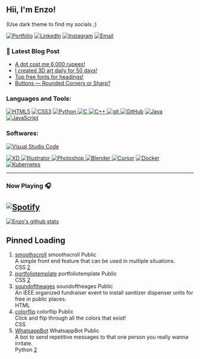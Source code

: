 ## Hii, I'm Enzo!

(Use dark theme to find my socials ;)

[![Portfólio](https://raw.githubusercontent.com/devicons/devicon/master/icons/github/github-original.svg)](https://suzulaenzo.github.io/EnzoSuzula/) [![LinkedIn](https://raw.githubusercontent.com/devicons/devicon/master/icons/linkedin/linkedin-original.svg)](https://linkedin.com/in/suzulaenzo) [![Instagram](https://raw.githubusercontent.com/devicons/devicon/master/icons/instagram/instagram-original.svg)](https://instagram.com/suzulaenzo) [![Email](https://raw.githubusercontent.com/devicons/devicon/master/icons/google/google-original.svg)](mailto:suzulaenzo@gmail.com)

### 📕 Latest Blog Post

* [A dot cost me 6,000 rupees!](https://aakarshbiju.medium.com/a-dot-cost-me-6-000-rupees-3f519595f86f?source=rss-f82fcec8502a------2)
* [I created 3D art daily for 50 days!](https://medium.com/creativcuckoo/i-created-3d-art-daily-for-50-days-bbea3ec4a01f?source=rss-f82fcec8502a------2)
* [Top free fonts for headings!](https://medium.com/creativcuckoo/top-free-fonts-for-headings-40afb244181?source=rss-f82fcec8502a------2)
* [Buttons — Rounded Corners or Sharp?](https://medium.com/creativcuckoo/buttons-rounded-corners-or-sharp-29109966a63c?source=rss-f82fcec8502a------2)
  
### Languages and Tools:

[![HTML5](https://raw.githubusercontent.com/github/explore/80688e429a7d4ef2fca1e82350fe8e3517d3494d/topics/html/html.png)](https://www.w3.org/html/) [![CSS3](https://raw.githubusercontent.com/github/explore/80688e429a7d4ef2fca1e82350fe8e3517d3494d/topics/css/css.png)](https://www.w3schools.com/css/) [ ![Python](https://github.com/Aakarsh-B/trying-repos/raw/master/python-5.svg?raw=true) ](https://www.python.org/) [ ![C](https://github.com/Aakarsh-B/trying-repos/raw/master/c-programming.png) ](https://www.cprogramming.com/) [ ![C++](https://github.com/Aakarsh-B/trying-repos/raw/master/c++.png) ](https://www.w3schools.com/cpp/) [ ![git](https://camo.githubusercontent.com/ff5301ef7472dbdf522b776167a8af8c326299fe8175e53f6b052bbcc04533e3/68747470733a2f2f7777772e766563746f726c6f676f2e7a6f6e2f6c6f676f732f6769742d73636d2f6769742d73636d2d69636f6e2e737667) ](https://git-scm.com/) [![GitHub](https://github.com/Aakarsh-B/trying-repos/raw/master/github.svg)](https://github.com/Aakarsh-B/trying-repos/blob/master/github.svg) [![Java](https://raw.githubusercontent.com/devicons/devicon/master/icons/java/java-original.svg)](https://www.java.com/) [![JavaScript](https://raw.githubusercontent.com/devicons/devicon/master/icons/javascript/javascript-original.svg)](https://developer.mozilla.org/en-US/docs/Web/JavaScript)

### Softwares:

[![Visual Studio Code](https://raw.githubusercontent.com/github/explore/80688e429a7d4ef2fca1e82350fe8e3517d3494d/topics/visual-studio-code/visual-studio-code.png)](https://raw.githubusercontent.com/github/explore/80688e429a7d4ef2fca1e82350fe8e3517d3494d/topics/visual-studio-code/visual-studio-code.png)

[ ![XD](https://github.com/Aakarsh-B/trying-repos/raw/master/adobexd.png?raw=true) ](https://www.adobe.com/products/xd.html) [ ![Illustrator](https://github.com/Aakarsh-B/trying-repos/raw/master/illustrator.png?raw=true) ](https://www.adobe.com/in/products/illustrator.html) [ ![Photoshop](https://github.com/Aakarsh-B/trying-repos/raw/master/photoshop.png?raw=true) ](https://www.photoshop.com/en) [ ![Blender](https://github.com/Aakarsh-B/trying-repos/raw/master/blender.png?raw=true) ](https://www.blender.org/) [![Cursor](https://raw.githubusercontent.com/devicons/devicon/master/icons/vscode/vscode-original.svg)](https://cursor.sh/) [![Docker](https://raw.githubusercontent.com/devicons/devicon/master/icons/docker/docker-original.svg)](https://www.docker.com/) [![Kubernetes](https://raw.githubusercontent.com/devicons/devicon/master/icons/kubernetes/kubernetes-plain.svg)](https://kubernetes.io/)

---

### Now Playing 🎧

## [![Spotify](https://camo.githubusercontent.com/52b83cd425368c9bd86864d6aa2cda2f9b56f4d022ddc19b4f962f0e43a4471d/68747470733a2f2f6769746875622d726561646d652d72656d616b652e76657263656c2e6170702f6170692f73706f74696679)](https://open.spotify.com/user/31eual7dirae4mpafm2gld5djhqq?si=_WomSjK6S2m7DKEIW1xOVQ)

[![Enzo's github stats](https://github-readme-stats.vercel.app/api?username=EnzoSuzula&include_all_commits=true&count_private=true&show_icons=true&line_height=20&title_color=FFFFFF&icon_color=FFFFFF&text_color=FFFFFF&bg_color=0D1117)](https://github.com/anuraghazra/github-readme-stats)

##  Pinned Loading 

1. [smoothscroll](https://github.com/Aakarsh-B/smoothscroll) smoothscroll Public  
 A simple front end feature that can be used in multiple situations.  
CSS [  2](https://github.com/Aakarsh-B/smoothscroll/stargazers)
2. [portfoliotemplate](https://github.com/Aakarsh-B/portfoliotemplate) portfoliotemplate Public  
CSS [  2](https://github.com/Aakarsh-B/portfoliotemplate/stargazers)
3. [soundoftheages](https://github.com/Aakarsh-B/soundoftheages) soundoftheages Public  
 An IEEE organized fundraiser event to install sanitizer dispenser units for free in public places.  
HTML
4. [colorflip](https://github.com/Aakarsh-B/colorflip) colorflip Public  
 Click and flip through all the colors that exist!  
CSS
5. [WhatsappBot](https://github.com/Aakarsh-B/WhatsappBot) WhatsappBot Public  
 A bot to send repetitive messages to that one person you really wanna irritate.  
Python [  2](https://github.com/Aakarsh-B/WhatsappBot/stargazers)


